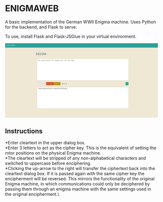 # ENIGMAWEB

A basic implementation of the German WWII Enigma machine.
Uses Python for the backend, and Flask to serve.

To use, install Flask and Flask-JSGlue in your virtual environment.

![Enigma screenshot](./enigma_screenshot.png)

## Instructions
*Enter cleartext in the upper dialog box.\
*Enter 3 letters to act as the cipher key. This is the equivalent of setting the rotor positions on the physical Enigma machine.\
*The cleartext will be stripped of any non-alphabetical characters and switched to uppercase before enciphering.\
*Clicking the up-arrow to the right will transfer the ciphertext back into the cleartext dialog box. If it is passed again with the same cipher key the encipherment will be reversed. This mirrors the functionality of the original Enigma machine, in which communications could only be deciphered by passing them through an enigma machine with the same settings used in the original encipherment.\
